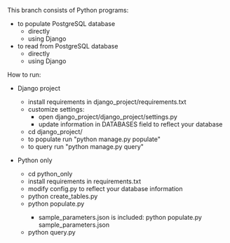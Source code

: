 This branch consists of Python programs:
 * to populate PostgreSQL database
   * directly
   * using Django
 * to read from PostgreSQL database
   * directly
   * using Django

How to run: 
* Django project
  * install requirements in django_project/requirements.txt
  * customize settings:
  	* open django_project/django_project/settings.py
  	* update information in DATABASES field to reflect your database
  * cd django_project/
  * to populate run "python manage.py populate"
  * to query run "python manage.py query"

* Python only
  * cd python_only
  * install requirements in requirements.txt
  * modify config.py to reflect your database information
  * python create_tables.py
  * python populate.py <parameter json here>
    * sample_parameters.json is included: python populate.py sample_parameters.json
  * python query.py